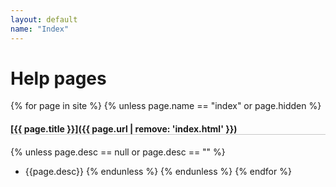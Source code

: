 ```yaml
---
layout: default
name: "Index"
---
```

# Help pages


{% for page in site %}
{% unless page.name == "index" or page.hidden %}
#### [{{ page.title }}]({{ page.url | remove: 'index.html' }})
{% unless page.desc == null or page.desc == "" %}
* {{page.desc}}
{% endunless %}
{% endunless %}
{% endfor %}
<style type="text/css">
	h4{
		border-bottom: solid 1px rgb(200,200,200);
	}
	a:hover{
		text-decoration:none;
	}
</style>
